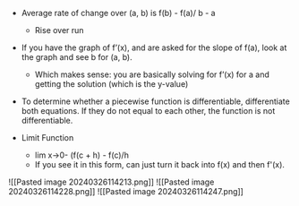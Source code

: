 

- Average rate of change over (a, b) is f(b) - f(a)/ b - a
	- Rise over run

- If you have the graph of f’(x), and are asked for the slope of f(a), look at the graph and see b for (a, b).

	- Which makes sense: you are basically solving for f’(x) for a and getting the solution (which is the y-value)

- To determine whether a piecewise function is differentiable, differentiate both equations. If they do not equal to each other, the function is not differentiable.


- Limit Function
	- lim x->0- (f(c + h) - f(c)/h
	- If you see it in this form, can just turn it back into f(x) and then f'(x).

![[Pasted image 20240326114213.png]]
![[Pasted image 20240326114228.png]]
![[Pasted image 20240326114247.png]]